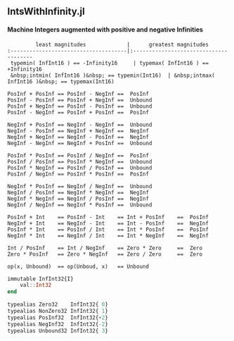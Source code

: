 ## IntsWithInfinity.jl
#### Machine Integers augmented with positive and negative Infinities

             least magnitudes             |      greatest magnitudes
    :-------------------------------------|:--------------------------------------
     typemin( InfInt16 ) == -Infinity16     | typemax( InfInt16 ) == +Infinity16  
     &nbsp;intmin( InfInt16 )&nbsp; == typemin(Int16)  | &nbsp;intmax( InfInt16 )&nbsp; == typemax(Int16)  

```FORTH
PosInf + PosInf == PosInf - NegInf ==  PosInf
PosInf - PosInf == PosInf + NegInf ==  Unbound
PosInf + NegInf == PosInf - PosInf ==  Unbound
PosInf - NegInf == PosInf + PosInf ==  PosInf

NegInf + PosInf == NegInf - NegInf ==  Unbound
NegInf - PosInf == NegInf + NegInf ==  NegInf
NegInf + NegInf == NegInf - PosInf ==  NegInf
NegInf - NegInf == NegInf + PosInf ==  Unbound

PosInf * PosInf == PosInf / NegInf ==  PosInf
PosInf / PosInf == PosInf * NegInf ==  Unbound
PosInf * NegInf == PosInf / PosInf ==  Unbound
PosInf / NegInf == PosInf * PosInf ==  PosInf

NegInf * PosInf == NegInf / NegInf ==  Unbound
NegInf / PosInf == NegInf * NegInf ==  NegInf
NegInf * NegInf == NegInf / PosInf ==  NegInf
NegInf / NegInf == NegInf * PosInf ==  Unbound

PosInf + Int    == PosInf - Int    == Int + PosInf    ==  PosInf
NegInf + Int    == NegInf - Int    == Int - PosInf    ==  NegInf
PosInf * Int    == PosInf / Int    == Int * PosInf    ==  PosInf
NegInf * Int    == NegInf / Int    == Int * NegInf    ==  NegInf

Int / PosInf    == Int / NegInf    == Zero * Zero     ==  Zero
Zero * PosInf   == Zero * NegInf   == Zero / Zero     ==  Zero

op(x, Unbound)  == op(Unboud, x)   == Unbound
```



```julia
immutable InfInt32{I}
    val::Int32
end

typealias Zero32    InfInt32{ 0}
typealias NonZero32 InfInt32{ 1}
typealias PosInf32  InfInt32{+2}
typealias NegInf32  InfInt32{-2}
typealias Unbound32 InfInt32{ 3}

```

